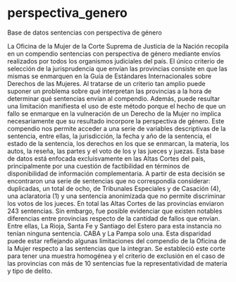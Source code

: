 # perspectiva_genero
Base de datos sentencias con perspectiva de género

La Oficina de la Mujer de la Corte Suprema de Justicia de la Nación recopila en un compendio sentencias con perspectiva de género mediante envíos realizados por todos los organismos judiciales del país. El único criterio de selección de la jurisprudencia que envían las provincias consiste en que las mismas se enmarquen en la Guía de Estándares Internacionales sobre Derechos de las Mujeres. Al tratarse de un criterio tan amplio puede suponer un problema sobre qué interpretan las provincias a la hora de determinar qué sentencias envían al compendio. Además, puede resultar una limitación manifiesta el uso de este método porque el hecho de que un fallo se enmarque en la vulneración de un Derecho de la Mujer no implica necesariamente que su resultado incorpore la perspectiva de género.
Este compendio nos permite acceder a una serie de variables descriptivas de la sentencia, entre ellas, la jurisdicción, la fecha y año de la sentencia, el estado de la sentencia, los derechos en los que se enmarcan, la materia, los autos, la reseña, las partes y el voto de los y las jueces y juezas. 
Esta base de datos está enfocada excluisvamente en las Altas Cortes del país, principalmente por una cuestión de factibilidad en términos de disponibilidad de información complementaria. A partir de esta decisión se encontraron una serie de sentencias que no correspondía considerar: duplicadas, un total de ocho, de Tribunales Especiales y de Casación (4), una aclaratoria (1) y una sentencia anonimizada que no permite discriminar los votos de los jueces. 
En total las Altas Cortes de las provincias enviaron 243 sentencias. Sin embargo, fue posible evidenciar que existen notables diferencias entre provincias respecto de la cantidad de fallos que envían. Entre ellas, La Rioja, Santa Fe y Santiago del Estero para esta instancia no tenían ninguna sentencia. CABA y La Pampa solo una. Esta disparidad puede estar reflejando algunas limitaciones del compendio de la Oficina de la Mujer respecto a las sentencias que la integran.
Se estableció este corte para tener una muestra homogénea y el criterio de exclusión en el caso de las provincias con más de 10 sentencias fue la representatividad de materia y tipo de delito. 
